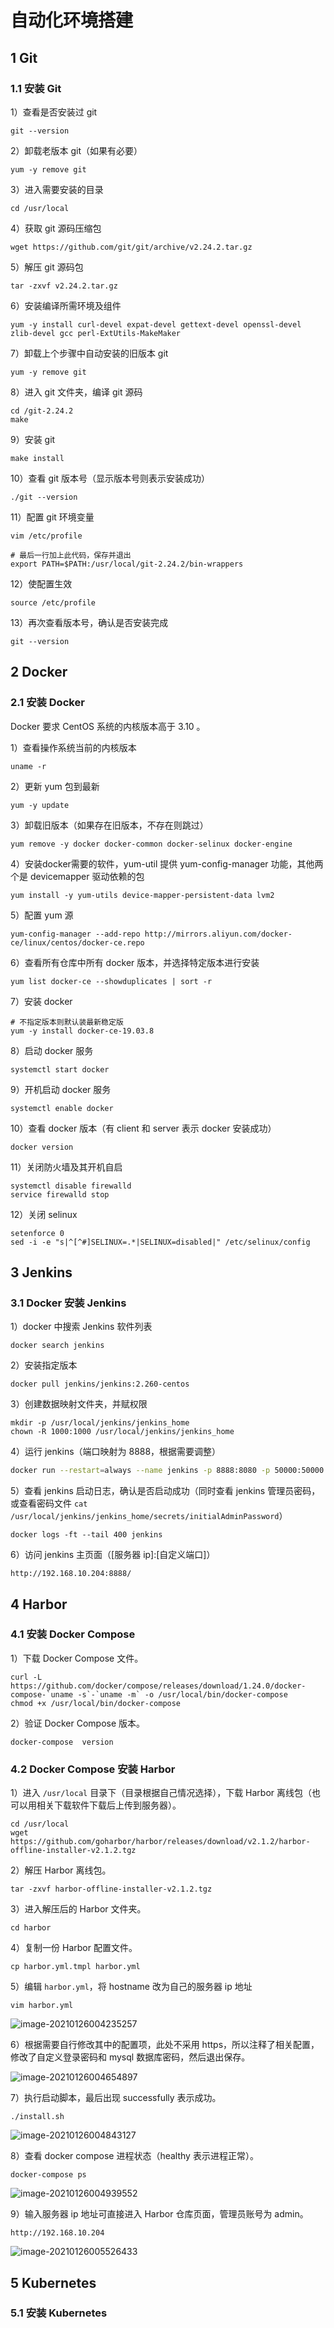 # 自动化环境搭建

## 1 Git

### 1.1 安装 Git

1）查看是否安装过 git

````shell
git --version
````

2）卸载老版本 git（如果有必要）

````shell
yum -y remove git
````

3）进入需要安装的目录

````shell
cd /usr/local
````

4）获取 git 源码压缩包

````shell
wget https://github.com/git/git/archive/v2.24.2.tar.gz
````

5）解压 git 源码包

````shell
tar -zxvf v2.24.2.tar.gz
````

6）安装编译所需环境及组件

````shell
yum -y install curl-devel expat-devel gettext-devel openssl-devel zlib-devel gcc perl-ExtUtils-MakeMaker
````

7）卸载上个步骤中自动安装的旧版本 git

````shell
yum -y remove git
````

8）进入 git 文件夹，编译 git 源码

````shell
cd /git-2.24.2
make
````

9）安装 git

````shell
make install
````

10）查看 git 版本号（显示版本号则表示安装成功）

````shell
./git --version
````

11）配置 git 环境变量

````shell
vim /etc/profile

# 最后一行加上此代码，保存并退出
export PATH=$PATH:/usr/local/git-2.24.2/bin-wrappers
````

12）使配置生效

````shell
source /etc/profile
````

13）再次查看版本号，确认是否安装完成

````shell
git --version
````

## 2 Docker

### 2.1 安装 Docker

Docker 要求 CentOS 系统的内核版本高于 3.10 。

1）查看操作系统当前的内核版本

````shell
uname -r
````

2）更新 yum 包到最新

````shell
yum -y update
````

3）卸载旧版本（如果存在旧版本，不存在则跳过）

````shell
yum remove -y docker docker-common docker-selinux docker-engine
````

4）安装docker需要的软件，yum-util 提供 yum-config-manager 功能，其他两个是 devicemapper 驱动依赖的包

````shell
yum install -y yum-utils device-mapper-persistent-data lvm2
````

5）配置 yum 源

````shell
yum-config-manager --add-repo http://mirrors.aliyun.com/docker-ce/linux/centos/docker-ce.repo
````

6）查看所有仓库中所有 docker 版本，并选择特定版本进行安装

````shell
yum list docker-ce --showduplicates | sort -r
````

7）安装 docker

````shell
# 不指定版本则默认装最新稳定版
yum -y install docker-ce-19.03.8
````

8）启动 docker 服务

````shell
systemctl start docker
````

9）开机启动 docker 服务

````shell
systemctl enable docker
````

10）查看 docker 版本（有 client 和 server 表示 docker 安装成功）

````shell
docker version
````

11）关闭防火墙及其开机自启

````shell
systemctl disable firewalld
service firewalld stop
````

12）关闭 selinux

````shell
setenforce 0
sed -i -e "s|^[^#]SELINUX=.*|SELINUX=disabled|" /etc/selinux/config
````

## 3 Jenkins

### 3.1 Docker 安装 Jenkins

1）docker 中搜索 Jenkins 软件列表

````shell
docker search jenkins
````

2）安装指定版本

````shell
docker pull jenkins/jenkins:2.260-centos
````

3）创建数据映射文件夹，并赋权限

````shell
mkdir -p /usr/local/jenkins/jenkins_home
chown -R 1000:1000 /usr/local/jenkins/jenkins_home
````

4）运行 jenkins（端口映射为 8888，根据需要调整）

````sh
docker run --restart=always --name jenkins -p 8888:8080 -p 50000:50000 -v /usr/local/jenkins/jenkins_home:/var/jenkins_home -d jenkins/jenkins:2.260-centos
````

5）查看 jenkins 启动日志，确认是否启动成功（同时查看 jenkins 管理员密码，或查看密码文件 `cat /usr/local/jenkins/jenkins_home/secrets/initialAdminPassword`）

````shell
docker logs -ft --tail 400 jenkins
````

6）访问 jenkins 主页面（[服务器 ip]:[自定义端口]）

````shell
http://192.168.10.204:8888/
````

## 4 Harbor 

### 4.1 安装 Docker Compose

1）下载 Docker Compose 文件。

````shell
curl -L https://github.com/docker/compose/releases/download/1.24.0/docker-compose-`uname -s`-`uname -m` -o /usr/local/bin/docker-compose
chmod +x /usr/local/bin/docker-compose
````

2）验证 Docker Compose 版本。

````shell
docker-compose  version
````

### 4.2 Docker Compose 安装 Harbor

1）进入 `/usr/local` 目录下（目录根据自己情况选择），下载 Harbor 离线包（也可以用相关下载软件下载后上传到服务器）。

````shell
cd /usr/local
wget https://github.com/goharbor/harbor/releases/download/v2.1.2/harbor-offline-installer-v2.1.2.tgz
````

2）解压 Harbor 离线包。

````shell
tar -zxvf harbor-offline-installer-v2.1.2.tgz
````

3）进入解压后的 Harbor 文件夹。

````shell
cd harbor
````

4）复制一份 Harbor 配置文件。

````shell
cp harbor.yml.tmpl harbor.yml
````

5）编辑 `harbor.yml`，将 hostname 改为自己的服务器 ip 地址

````shell
vim harbor.yml
````

![image-20210126004235257](assets/image-20210126004235257.png)

6）根据需要自行修改其中的配置项，此处不采用 https，所以注释了相关配置，修改了自定义登录密码和 mysql 数据库密码，然后退出保存。

![image-20210126004654897](assets/image-20210126004654897.png)

7）执行启动脚本，最后出现 successfully 表示成功。

````shell
./install.sh
````

![image-20210126004843127](assets/image-20210126004843127.png)

8）查看 docker compose 进程状态（healthy 表示进程正常）。

````shell
docker-compose ps
````

![image-20210126004939552](assets/image-20210126004939552.png)

9）输入服务器 ip 地址可直接进入 Harbor 仓库页面，管理员账号为 admin。

````shell
http://192.168.10.204
````

![image-20210126005526433](assets/image-20210126005526433.png)

## 5 Kubernetes

### 5.1 安装 Kubernetes